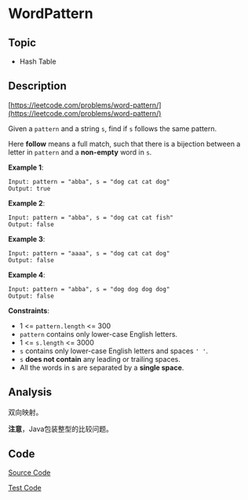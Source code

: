 # WordPattern

## Topic

- Hash Table

## Description

[https://leetcode.com/problems/word-pattern/](https://leetcode.com/problems/word-pattern/)

Given a `pattern` and a string `s`, find if `s` follows the same pattern.

Here **follow** means a full match, such that there is a bijection between a letter in `pattern` and a **non-empty** word in `s`.

**Example 1**:

```
Input: pattern = "abba", s = "dog cat cat dog"
Output: true
```

**Example 2**:

```
Input: pattern = "abba", s = "dog cat cat fish"
Output: false
```

**Example 3**:

```
Input: pattern = "aaaa", s = "dog cat cat dog"
Output: false
```

**Example 4**:

```
Input: pattern = "abba", s = "dog dog dog dog"
Output: false
```

**Constraints**:

- 1 <= `pattern.length` <= 300
- `pattern` contains only lower-case English letters.
- 1 <= `s.length` <= 3000
- `s` contains only lower-case English letters and spaces `' '`.
- `s` **does not contain** any leading or trailing spaces.
- All the words in s are separated by a **single space**.

## Analysis

双向映射。

**注意**，Java包装整型的比较问题。

## Code

[Source Code](../../src/main/java/com/lun/easy/WordPattern.java)

[Test Code](../../src/test/java/com/lun/easy/WordPatternTest.java)

